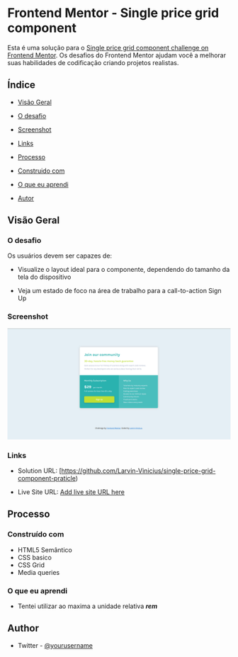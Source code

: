 
#  Frontend Mentor - Single price grid component 

Esta é uma solução para o [Single price grid component challenge on Frontend Mentor](https://www.frontendmentor.io/challenges/single-price-grid-component-5ce41129d0ff452fec5abbbc). Os desafios do Frontend Mentor ajudam você a melhorar suas habilidades de codificação criando projetos realistas.

##  Índice

- [Visão Geral](#visão-geral)

- [O desafio](#o-desafio)

- [Screenshot](#screenshot)

- [Links](#links)

- [Processo](#processo)

- [Construido com](#construido-com)

- [O que eu aprendi](#o=que-eu-aprendi)

- [Autor](#autor)

##  Visão Geral

###  O desafio

Os usuários devem ser capazes de:

- Visualize o layout ideal para o componente, dependendo do tamanho da tela do dispositivo

- Veja um estado de foco na área de trabalho para a call-to-action Sign Up
###  Screenshot

![print-do-site](images/print-do-site.png)

###  Links

- Solution URL: [https://github.com/Larvin-Vinicius/single-price-grid-component-praticle)

- Live Site URL: [Add live site URL here](https://7sgzg.csb.app/)

##  Processo

###  Construído com

- HTML5 Semântico
- CSS basico
- CSS Grid
- Media queries

###  O que eu aprendi
- Tentei utilizar ao maxima a unidade relativa ***rem***

##  Author

- Twitter - [@yourusername](https://twitter.com/Lrv_s)